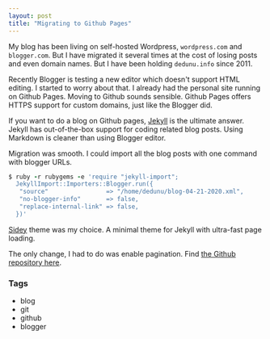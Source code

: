 ```yaml
---
layout: post
title: "Migrating to Github Pages"
---
```


My blog has been living on self-hosted Wordpress, `wordpress.com` and `blogger.com`. But I have migrated it several times at the cost of losing posts and even domain names. But I have been holding `dedunu.info` since 2011. 

Recently Blogger is testing a new editor which doesn't support HTML editing. I started to worry about that.  I already had the personal site running on Github Pages. Moving to Github sounds sensible.  Github Pages offers HTTPS support for custom domains, just like the Blogger did.

If you want to do a blog on Github pages, [Jekyll](https://jekyllrb.com/) is the ultimate answer. Jekyll has out-of-the-box support for coding related blog posts. Using Markdown is cleaner than using Blogger editor. 

Migration was smooth. I could import all the blog posts with one command with blogger URLs.

```ruby
$ ruby -r rubygems -e 'require "jekyll-import";        
  JekyllImport::Importers::Blogger.run({
   "source"                => "/home/dedunu/blog-04-21-2020.xml",
   "no-blogger-info"       => false, 
   "replace-internal-link" => false, 
  })'
```

[Sidey](https://github.com/ronv/sidey) theme was my choice. A minimal theme for Jekyll with ultra-fast page loading. 

The only change, I had to do was enable pagination. Find [the Github repository here](https://github.com/dedunu/dedunu.github.io).

### Tags

- blog
- git
- github
- blogger
